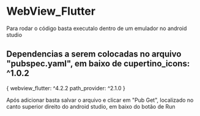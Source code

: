 # WebView_Flutter

Para rodar o código basta executalo dentro de um emulador no android studio

## Dependencias a serem colocadas no arquivo "pubspec.yaml", em baixo de cupertino_icons: ^1.0.2

{
  webview_flutter: ^4.2.2
  path_provider: ^2.1.0
}

Após adicionar basta salvar o arquivo e clicar em "Pub Get", localizado no canto superior direito do android studio, em baixo do botão de Run
